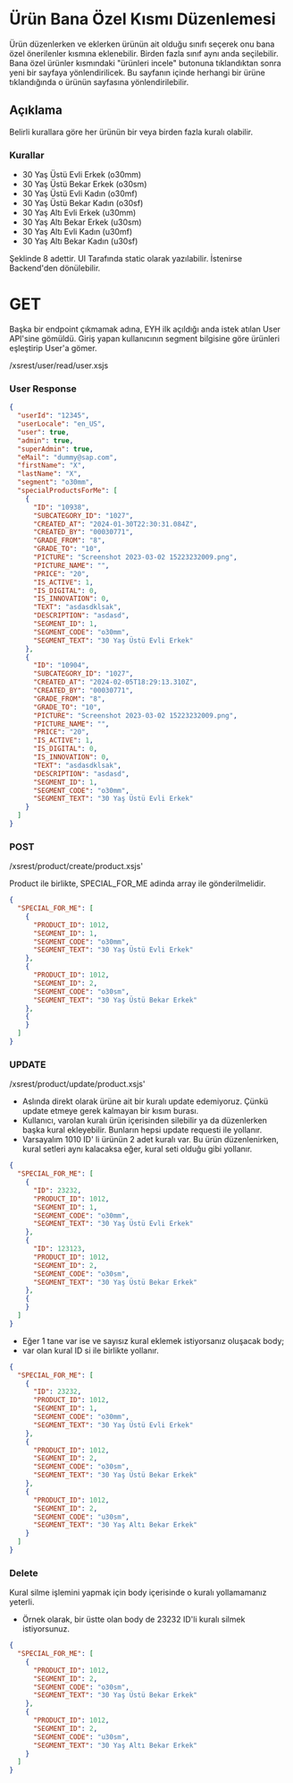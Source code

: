 # Ürün Bana Özel Kısmı Düzenlemesi

Ürün düzenlerken ve eklerken ürünün ait olduğu sınıfı seçerek onu bana özel önerilenler kısmına eklenebilir. Birden
fazla sınıf aynı anda seçilebilir. Bana özel ürünler kısmındaki "ürünleri incele" butonuna tıklandıktan sonra yeni bir
sayfaya yönlendirilicek. Bu sayfanın içinde herhangi bir ürüne tıklandığında o ürünün sayfasına yönlendirilebilir.

## Açıklama

Belirli kurallara göre her ürünün bir veya birden fazla kuralı olabilir.

### Kurallar

* 30 Yaş Üstü Evli Erkek (o30mm)
* 30 Yaş Üstü Bekar Erkek (o30sm)
* 30 Yaş Üstü Evli Kadın (o30mf)
* 30 Yaş Üstü Bekar Kadın (o30sf)
* 30 Yaş Altı Evli Erkek (u30mm)
* 30 Yaş Altı Bekar Erkek (u30sm)
* 30 Yaş Altı Evli Kadın (u30mf)
* 30 Yaş Altı Bekar Kadın (u30sf)

Şeklinde 8 adettir. UI Tarafında static olarak yazılabilir. İstenirse Backend'den dönülebilir.

# GET

Başka bir endpoint çıkmamak adına, EYH ilk açıldığı anda istek atılan User API'sine gömüldü.
Giriş yapan kullanıcının segment bilgisine göre ürünleri eşleştirip User'a gömer.

<tabs>
    <tab title="API URL">
        <code-block lang="plain text">/xsrest/user/read/user.xsjs</code-block>
    </tab>
</tabs>

### User Response

```json
{
  "userId": "12345",
  "userLocale": "en_US",
  "user": true,
  "admin": true,
  "superAdmin": true,
  "eMail": "dummy@sap.com",
  "firstName": "X",
  "lastName": "X",
  "segment": "o30mm",
  "specialProductsForMe": [
    {
      "ID": "10938",
      "SUBCATEGORY_ID": "1027",
      "CREATED_AT": "2024-01-30T22:30:31.084Z",
      "CREATED_BY": "00030771",
      "GRADE_FROM": "8",
      "GRADE_TO": "10",
      "PICTURE": "Screenshot 2023-03-02 15223232009.png",
      "PICTURE_NAME": "",
      "PRICE": "20",
      "IS_ACTIVE": 1,
      "IS_DIGITAL": 0,
      "IS_INNOVATION": 0,
      "TEXT": "asdasdklsak",
      "DESCRIPTION": "asdasd",
      "SEGMENT_ID": 1,
      "SEGMENT_CODE": "o30mm",
      "SEGMENT_TEXT": "30 Yaş Üstü Evli Erkek"
    },
    {
      "ID": "10904",
      "SUBCATEGORY_ID": "1027",
      "CREATED_AT": "2024-02-05T18:29:13.310Z",
      "CREATED_BY": "00030771",
      "GRADE_FROM": "8",
      "GRADE_TO": "10",
      "PICTURE": "Screenshot 2023-03-02 15223232009.png",
      "PICTURE_NAME": "",
      "PRICE": "20",
      "IS_ACTIVE": 1,
      "IS_DIGITAL": 0,
      "IS_INNOVATION": 0,
      "TEXT": "asdasdklsak",
      "DESCRIPTION": "asdasd",
      "SEGMENT_ID": 1,
      "SEGMENT_CODE": "o30mm",
      "SEGMENT_TEXT": "30 Yaş Üstü Evli Erkek"
    }
  ]
}
```

### POST

<tabs>
    <tab title="API URL">
        <code-block lang="plain text">/xsrest/product/create/product.xsjs'</code-block>
    </tab>
</tabs>

Product ile birlikte, SPECIAL_FOR_ME adinda array ile gönderilmelidir.

```json
{
  "SPECIAL_FOR_ME": [
    {
      "PRODUCT_ID": 1012,
      "SEGMENT_ID": 1,
      "SEGMENT_CODE": "o30mm",
      "SEGMENT_TEXT": "30 Yaş Üstü Evli Erkek"
    },
    {
      "PRODUCT_ID": 1012,
      "SEGMENT_ID": 2,
      "SEGMENT_CODE": "o30sm",
      "SEGMENT_TEXT": "30 Yaş Üstü Bekar Erkek"
    },
    {
    }
  ]
}
```

### UPDATE

<tabs>
    <tab title="API URL">
        <code-block lang="plain text">/xsrest/product/update/product.xsjs'</code-block>
    </tab>
</tabs>

* Aslında direkt olarak ürüne ait bir kuralı update edemiyoruz. Çünkü update etmeye gerek kalmayan bir kısım burası.
* Kullanıcı, varolan kuralı ürün içerisinden silebilir ya da düzenlerken başka kural ekleyebilir. Bunların hepsi update
  requesti ile yollanır.
* Varsayalım 1010 ID' li ürünün 2 adet kuralı var. Bu ürün düzenlenirken, kural setleri aynı kalacaksa eğer, kural seti
  olduğu gibi yollanır.

```json
{
  "SPECIAL_FOR_ME": [
    {
      "ID": 23232,
      "PRODUCT_ID": 1012,
      "SEGMENT_ID": 1,
      "SEGMENT_CODE": "o30mm",
      "SEGMENT_TEXT": "30 Yaş Üstü Evli Erkek"
    },
    {
      "ID": 123123,
      "PRODUCT_ID": 1012,
      "SEGMENT_ID": 2,
      "SEGMENT_CODE": "o30sm",
      "SEGMENT_TEXT": "30 Yaş Üstü Bekar Erkek"
    },
    {
    }
  ]
}
```

* Eğer 1 tane var ise ve sayısız kural eklemek istiyorsanız oluşacak body;
* var olan kural ID si ile birlikte yollanır.
```json
{
  "SPECIAL_FOR_ME": [
    {
      "ID": 23232,
      "PRODUCT_ID": 1012,
      "SEGMENT_ID": 1,
      "SEGMENT_CODE": "o30mm",
      "SEGMENT_TEXT": "30 Yaş Üstü Evli Erkek"
    },
    {
      "PRODUCT_ID": 1012,
      "SEGMENT_ID": 2,
      "SEGMENT_CODE": "o30sm",
      "SEGMENT_TEXT": "30 Yaş Üstü Bekar Erkek"
    },
    {
      "PRODUCT_ID": 1012,
      "SEGMENT_ID": 2,
      "SEGMENT_CODE": "u30sm",
      "SEGMENT_TEXT": "30 Yaş Altı Bekar Erkek"
    }
  ]
}
```

### Delete

Kural silme işlemini yapmak için body içerisinde o kuralı yollamamanız yeterli.
* Örnek olarak, bir üstte olan body de 23232 ID'li kuralı silmek istiyorsunuz.

```json
{
  "SPECIAL_FOR_ME": [
    {
      "PRODUCT_ID": 1012,
      "SEGMENT_ID": 2,
      "SEGMENT_CODE": "o30sm",
      "SEGMENT_TEXT": "30 Yaş Üstü Bekar Erkek"
    },
    {
      "PRODUCT_ID": 1012,
      "SEGMENT_ID": 2,
      "SEGMENT_CODE": "u30sm",
      "SEGMENT_TEXT": "30 Yaş Altı Bekar Erkek"
    }
  ]
}
```

